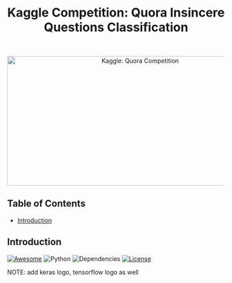 <h1 align="center"> Kaggle Competition: Quora Insincere Questions Classification </h1> <br>
<p align="center">
  <a href="https://github.com/KevinLiao159/Quora">
    <img alt="Kaggle: Quora Competition" title="Kaggle: Quora Competition" src="http://www.chiranjeevivegi.com/Toxic-Comment-Challenge/img_gh/word_cloud.png" width="600" height="300">
  </a>
</p>

<!-- START doctoc generated TOC please keep comment here to allow auto update -->
<!-- DON'T EDIT THIS SECTION, INSTEAD RE-RUN doctoc TO UPDATE -->

## Table of Contents
- [Introduction](#introduction)

<!-- END doctoc generated TOC please keep comment here to allow auto update -->

## Introduction
[![Awesome](https://cdn.rawgit.com/sindresorhus/awesome/d7305f38d29fed78fa85652e3a63e154dd8e8829/media/badge.svg)](https://github.com/KevinLiao159/Quora)
![Python](https://img.shields.io/badge/python-v3.6+-blue.svg)
![Dependencies](https://img.shields.io/badge/dependencies-up%20to%20date-brightgreen.svg)
[![License](https://img.shields.io/badge/license-MIT-blue.svg)](https://opensource.org/licenses/MIT)


NOTE: add keras logo, tensorflow logo as well